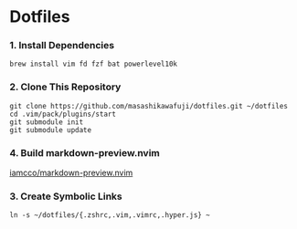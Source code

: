 # Dotfiles

### 1. Install Dependencies
```
brew install vim fd fzf bat powerlevel10k
```
### 2. Clone This Repository
```
git clone https://github.com/masashikawafuji/dotfiles.git ~/dotfiles
cd .vim/pack/plugins/start
git submodule init
git submodule update
```
### 4. Build markdown-preview.nvim
[iamcco/markdown-preview.nvim](https://github.com/iamcco/markdown-preview.nvim)

### 3. Create Symbolic Links
```
ln -s ~/dotfiles/{.zshrc,.vim,.vimrc,.hyper.js} ~
```
